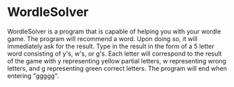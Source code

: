 # WordleSolver
WordleSolver is a program that is capable of helping you with your wordle game. 
The program will recommend a word. Upon doing so, it will immediately ask for the result. Type
in the result in the form of a 5 letter word consisting of y's, w's, or g's.
Each letter will correspond to the result of the game with y representing yellow partial
letters, w representing wrong letters, and g representing green correct letters.
The program will end when entering "ggggg".
